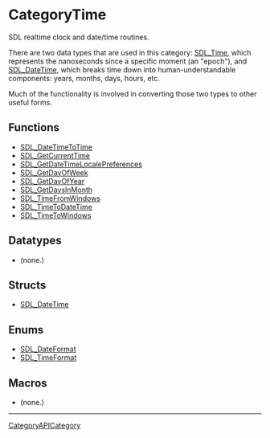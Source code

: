 # CategoryTime

SDL realtime clock and date/time routines.

There are two data types that are used in this category:
[SDL_Time](SDL_Time), which represents the nanoseconds since a specific
moment (an "epoch"), and [SDL_DateTime](SDL_DateTime), which breaks time
down into human-understandable components: years, months, days, hours, etc.

Much of the functionality is involved in converting those two types to
other useful forms.

<!-- END CATEGORY DOCUMENTATION -->

## Functions

<!-- DO NOT HAND-EDIT CATEGORY LISTS, THEY ARE AUTOGENERATED AND WILL BE OVERWRITTEN, BASED ON TAGS IN INDIVIDUAL PAGE FOOTERS. EDIT THOSE INSTEAD. -->
<!-- BEGIN CATEGORY LIST: CategoryTime, CategoryAPIFunction -->
- [SDL_DateTimeToTime](SDL_DateTimeToTime)
- [SDL_GetCurrentTime](SDL_GetCurrentTime)
- [SDL_GetDateTimeLocalePreferences](SDL_GetDateTimeLocalePreferences)
- [SDL_GetDayOfWeek](SDL_GetDayOfWeek)
- [SDL_GetDayOfYear](SDL_GetDayOfYear)
- [SDL_GetDaysInMonth](SDL_GetDaysInMonth)
- [SDL_TimeFromWindows](SDL_TimeFromWindows)
- [SDL_TimeToDateTime](SDL_TimeToDateTime)
- [SDL_TimeToWindows](SDL_TimeToWindows)
<!-- END CATEGORY LIST -->

## Datatypes

<!-- DO NOT HAND-EDIT CATEGORY LISTS, THEY ARE AUTOGENERATED AND WILL BE OVERWRITTEN, BASED ON TAGS IN INDIVIDUAL PAGE FOOTERS. EDIT THOSE INSTEAD. -->
<!-- BEGIN CATEGORY LIST: CategoryTime, CategoryAPIDatatype -->
- (none.)
<!-- END CATEGORY LIST -->

## Structs

<!-- DO NOT HAND-EDIT CATEGORY LISTS, THEY ARE AUTOGENERATED AND WILL BE OVERWRITTEN, BASED ON TAGS IN INDIVIDUAL PAGE FOOTERS. EDIT THOSE INSTEAD. -->
<!-- BEGIN CATEGORY LIST: CategoryTime, CategoryAPIStruct -->
- [SDL_DateTime](SDL_DateTime)
<!-- END CATEGORY LIST -->

## Enums

<!-- DO NOT HAND-EDIT CATEGORY LISTS, THEY ARE AUTOGENERATED AND WILL BE OVERWRITTEN, BASED ON TAGS IN INDIVIDUAL PAGE FOOTERS. EDIT THOSE INSTEAD. -->
<!-- BEGIN CATEGORY LIST: CategoryTime, CategoryAPIEnum -->
- [SDL_DateFormat](SDL_DateFormat)
- [SDL_TimeFormat](SDL_TimeFormat)
<!-- END CATEGORY LIST -->

## Macros

<!-- DO NOT HAND-EDIT CATEGORY LISTS, THEY ARE AUTOGENERATED AND WILL BE OVERWRITTEN, BASED ON TAGS IN INDIVIDUAL PAGE FOOTERS. EDIT THOSE INSTEAD. -->
<!-- BEGIN CATEGORY LIST: CategoryTime, CategoryAPIMacro -->
- (none.)
<!-- END CATEGORY LIST -->


----
[CategoryAPICategory](CategoryAPICategory)


